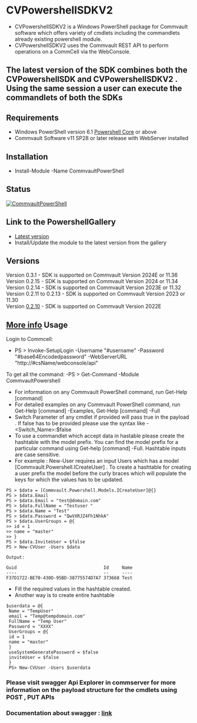 CVPowershellSDKV2
===============

<ul>
<li>
CVPowershellSDKV2 is a Windows PowerShell package for Commvault software which offers variety of cmdlets including the commandlets already existing powershell module.
</li>
<li>
CVPowershellSDKV2 uses the Commvault REST API to perform operations on a CommCell via the WebConsole.</li>
</ul>

<h2>
The latest version of the SDK combines both the CVPowershellSDK and CVPowershellSDKV2 . Using the same session a user can execute the commandlets of both the SDKs
</h2>

Requirements
------------
- Windows PowerShell version 6.1 [Powershell Core](https://learn.microsoft.com/en-us/powershell/scripting/install/installing-powershell-on-windows) or above
- Commvault Software v11 SP28 or later release with WebServer installed

Installation
------------
- Install-Module -Name CommvaultPowerShell

Status
------------
[![CommvaultPowerShell](https://img.shields.io/powershellgallery/v/CommvaultPowerShell.svg?style=flat-square&label=CommvaultPowerShell "CommvaultPowerShell")](https://www.powershellgallery.com/packages/CommvaultPowerShell/)

Link to the PowershellGallery
-------------
- <a href="https://www.powershellgallery.com/packages/CommvaultPowerShell/">Latest version</a>
- Install/Update the module to the latest version from the gallery

Versions
-------------
Version 0.3.1  - SDK is supported on Commvault Version 2024E or 11.36<br/>
Version 0.2.15 - SDK is supported on Commvault Version 2024 or 11.34<br />
Version 0.2.14 - SDK is supported on Commvault Version 2023E or 11.32<br />
Version 0.2.11 to 0.2.13 - SDK is supported on Commvault Version 2023 or 11.30<br/>
Version <a href="https://www.powershellgallery.com/packages/CommvaultPowerShell/0.2.10">0.2.10</a> - SDK is supported on Commvault Version 2022E

[More info](https://documentation.commvault.com/v11/essential/2619_platform_release_schedule_and_lifecycles.html)
Usage
-----
Login to Commcell:
- PS > Invoke-SetupLogin -Username "#username" -Password "#base64Encodedpassword" -WebServerURL "http://#csName/webconsole/api"

To get all the command:
-PS > Get-Command -Module CommvaultPowershell

- For information on any Commvault PowerShell command, run Get-Help [command] 
- For detailed examples on any Commvault PowerShell command, run Get-Help [command] -Examples, Get-Help [command] -Full
- Switch Parameter of any cmdlet if provided will pass true in the payload . If false has to be provided please use the syntax like -<Switch_Name>:$false
- To use a commandlet which accept data in hastable please create the hashtable with the model prefix. You can find the model prefix for a particular command using Get-help [command] -Full. Hashtable inputs are case sensitive. 
- For example : New-User requires an input Users which has a model [Commvault.Powershell.ICreateUser] . To create a hashtable for creating a user prefix the model before the curly braces which will populate the keys for which the values has to be updated. 
```
PS > $data = [Commvault.Powershell.Models.ICreateUser]@{}
PS > $data.Email
PS > $data.Email = "test@domain.com"
PS > $data.FullName = "Testuser "
PS > $data.Name = "Test"
PS > $data.Password = "QwVXRJZ4Fh1NhkA"
PS > $data.UserGroups = @{
>> id = 1
>> name = "master"
>> }
PS > $data.InviteUser = $false
PS > New-CVUser -Users $data

Output:

Guid                                 Id     Name
----                                 --     ----
F37D1722-BE70-430D-95BD-38775574D7A7 373668 Test

```
- Fill the required values in the hashtable created.
- Another way is to create entire hashtable  
``` 
$userdata = @{
 Name = "TempUser"
 email = "Temp@tempdomain.com"
 FullName = "Temp User"
 Password = "XXXX"
 UserGroups = @{
 id = 1
 name = "master"
 }
 useSystemGeneratePassword = $false
 inviteUser = $false
 }
 PS> New-CVUser -Users $userdata
```
<h3>Please visit swagger Api Explorer in commserver for more information on the payload structure for the cmdlets using POST , PUT APIs</h3>
<h3>Documentation about swagger : <a href="https://documentation.commvault.com/11.24/essential/107350_apiexplorer.html">link</a></h3>
